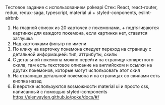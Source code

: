 Тестовое задание с использованием pokeapi
Стек: React, react-router, redux, redux-saga, typescript, material ui + styled-conponents, eslint-airbnb
1) На главной список из 20 карточек с покемонами, + подтягиваются картинки для каждого покемона, если картинки нет, ставится заглушка
2) Над карточками фильтр по имени
3) По клику на карточку покемона следует переход на страницу с детальной информацией: тип, аттрибуты, скилы
4) С детальной покемона можно перейти на страницу конкретного скила, там есть текстовое описание на английском и ссылки на других покемонов, которые могут использовать этот скил
5) На страницах детальной покемона и на страницах со скилами есть кнопка назад
6) В верстке используются возможности material ui и просто сss, написанный с помощью styled-components
https://elenvaylen.github.io/poke/docs/#/
